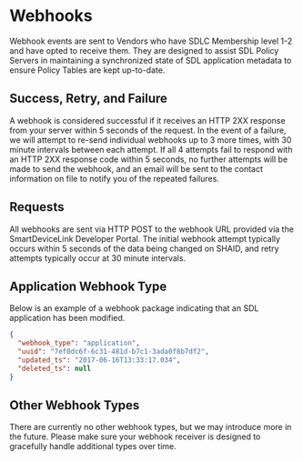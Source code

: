 # Webhooks
Webhook events are sent to Vendors who have SDLC Membership level 1-2 and have opted to receive them. They are designed to assist SDL Policy Servers in maintaining a synchronized state of SDL application metadata to ensure Policy Tables are kept up-to-date.

## Success, Retry, and Failure
A webhook is considered successful if it receives an HTTP 2XX response from your server within 5 seconds of the request. In the event of a failure, we will attempt to re-send individual webhooks up to 3 more times, with 30 minute intervals between each attempt. If all 4 attempts fail to respond with an HTTP 2XX response code within 5 seconds, no further attempts will be made to send the webhook, and an email will be sent to the contact information on file to notify you of the repeated failures.

## Requests
All webhooks are sent via HTTP POST to the webhook URL provided via the SmartDeviceLink Developer Portal. The initial webhook attempt typically occurs within 5 seconds of the data being changed on SHAID, and retry attempts typically occur at 30 minute intervals.

## Application Webhook Type
Below is an example of a webhook package indicating that an SDL application has been modified.

```json
{
  "webhook_type": "application",
  "uuid": "7ef0dc6f-6c31-481d-b7c1-3ada0f8b7df2",
  "updated_ts": "2017-06-16T13:33:17.034",
  "deleted_ts": null
}
```

## Other Webhook Types
There are currently no other webhook types, but we may introduce more in the future. Please make sure your webhook receiver is designed to gracefully handle additional types over time.
